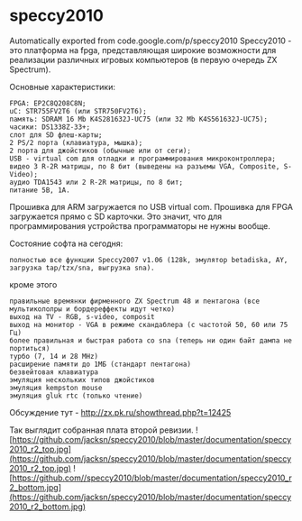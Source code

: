 # speccy2010
Automatically exported from code.google.com/p/speccy2010
Speccy2010 - это платформа на fpga, представляющая широкие возможности для реализации различных игровых компьютеров (в первую очередь ZX Spectrum).

Основные характеристики:

    FPGA: EP2C8Q208C8N;
    uC: STR755FV2T6 (или STR750FV2T6);
    память: SDRAM 16 Mb K4S281632J-UC75 (или 32 Mb K4S561632J-UC75);
    часики: DS1338Z-33+;
    слот для SD флеш-карты;
    2 PS/2 порта (клавиатура, мышка);
    2 порта для джойстиков (обычные или от сеги);
    USB - virtual com для отладки и программирования микроконтроллера;
    видео 3 R-2R матрицы, по 8 бит (выведены на разъемы VGA, Composite, S-Video);
    аудио TDA1543 или 2 R-2R матрицы, по 8 бит;
    питание 5В, 1А.

Прошивка для ARM загружается по USB virtual com. Прошивка для FPGA загружается прямо с SD карточки. Это значит, что для программирования устройства программаторы не нужны вообще.

Состояние софта на сегодня:

    полностью все функции Speccy2007 v1.06 (128k, эмулятор betadiskа, AY, загрузка tap/tzx/sna, выгрузка sna).

кроме этого

    правильные времянки фирменного ZX Spectrum 48 и пентагона (все мультикололры и бордереффекты идут четко)
    выход на TV - RGB, s-video, composit
    выход на монитор - VGA в режиме скандаблера (с частотой 50, 60 или 75 Гц)
    более правильная и быстрая работа со sna (теперь ни один байт дампа не портиться)
    турбо (7, 14 и 28 MHz)
    расширение памяти до 1МБ (стандарт пентагона)
    безвейтовая клавиатура
    эмуляция нескольких типов джойстиков
    эмуляция kempston mouse
    эмуляция gluk rtc (только чтение)

Обсуждение тут - http://zx.pk.ru/showthread.php?t=12425

Так выглядит собранная плата второй ревизии.
![https://github.com/jacksn/speccy2010/blob/master/documentation/speccy2010_r2_top.jpg](https://github.com/jacksn/speccy2010/blob/master/documentation/speccy2010_r2_top.jpg)
![https://github.com/ /speccy2010/blob/master/documentation/speccy2010_r2_bottom.jpg](https://github.com/jacksn/speccy2010/blob/master/documentation/speccy2010_r2_bottom.jpg)
